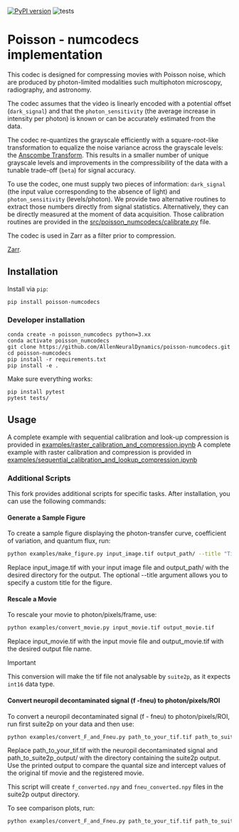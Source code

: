 [![PyPI version](https://badge.fury.io/py/poisson-numcodecs.svg)](https://badge.fury.io/py/poisson-numcodecs) ![tests](https://github.com/datajoint/poisson-numcodecs/actions/workflows/tests.yaml/badge.svg)

# Poisson - numcodecs implementation

This codec is designed for compressing movies with Poisson noise, which are produced by photon-limited modalities such multiphoton microscopy, radiography, and astronomy.

The codec assumes that the video is linearly encoded with a potential offset (`dark_signal`) and that the `photon_sensitivity` (the average increase in intensity per photon) is known or can be accurately estimated from the data.

The codec re-quantizes the grayscale efficiently with a square-root-like transformation to equalize the noise variance across the grayscale levels: the [Anscombe Transform](https://en.wikipedia.org/wiki/Anscombe_transform).
This results in a smaller number of unique grayscale levels and improvements in the compressibility of the data with a tunable trade-off (`beta`) for signal accuracy.

To use the codec, one must supply two pieces of information: `dark_signal` (the input value corresponding to the absence of light) and `photon_sensitivity` (levels/photon). We provide two alternative routines to extract those numbers directly from signal statistics. Alternatively, they can be directly measured at the moment of data acquisition. Those calibration routines are provided in the [src/poisson_numcodecs/calibrate.py](src/poisson_numcodecs/calibrate.py) file. 

The codec is used in Zarr as a filter prior to compression.

[Zarr](https://zarr.readthedocs.io/en/stable/index.html).

## Installation

Install via `pip`:

```
pip install poisson-numcodecs
```

### Developer installation

```
conda create -n poisson_numcodecs python=3.xx
conda activate poisson_numcodecs
git clone https://github.com/AllenNeuralDynamics/poisson-numcodecs.git
cd poisson-numcodecs
pip install -r requirements.txt
pip install -e .
```

Make sure everything works:

```
pip install pytest
pytest tests/
```

## Usage

A complete example with sequential calibration and look-up compression is provided in [examples/raster_calibration_and_compression.ipynb](examples/raster_calibration_and_compression.ipynb)
A complete example with raster calibration and compression is provided in [examples/sequential_calibration_and_lookup_compression.ipynb](examples/sequential_calibration_and_lookup_compression.ipynb)

### Additional Scripts

This fork provides additional scripts for specific tasks. After installation, you can use the following commands:

#### Generate a Sample Figure
To create a sample figure displaying the photon-transfer curve, coefficient of variation, and quantum flux, run:

```bash
python examples/make_figure.py input_image.tif output_path/ --title "Title of the figure"
```
Replace input_image.tif with your input image file and output_path/ with the desired directory for the output. 
The optional --title argument allows you to specify a custom title for the figure.

#### Rescale a Movie
To rescale your movie to photon/pixels/frame, use:

```bash
python examples/convert_movie.py input_movie.tif output_movie.tif
```
Replace input_movie.tif with the input movie file and output_movie.tif with the desired output file name.

> [!IMPORTANT]
> This conversion will make the tif file not analysable by `suite2p`, as it expects `int16` data type.

#### Convert neuropil decontaminated signal (f -fneu) to photon/pixels/ROI
To convert a neuropil decontaminated signal (f - fneu) to photon/pixels/ROI, run first suite2p on your data and then use:
```bash
python examples/convert_F_and_Fneu.py path_to_your_tif.tif path_to_suite2p_output/ 
```
Replace path_to_your_tif.tif with the neuropil decontaminated signal and path_to_suite2p_output/ with the directory containing the suite2p output. Use the printed output to compare the quantal size and intercept values of the original tif movie and the registered movie.

This script will create `f_converted.npy` and `fneu_converted.npy` files in the suite2p output directory.

To see comparison plots, run:
```bash
python examples/convert_F_and_Fneu.py path_to_your_tif.tif path_to_suite2p_output/ --make_plots True
```

